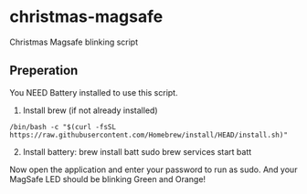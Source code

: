# christmas-magsafe
Christmas Magsafe blinking script
## Preperation
You NEED Battery installed to use this script.

1. Install brew (if not already installed)
```
/bin/bash -c "$(curl -fsSL https://raw.githubusercontent.com/Homebrew/install/HEAD/install.sh)"
```
2. Install battery:
brew install batt
sudo brew services start batt

Now open the application and enter your password to run as sudo.
And your MagSafe LED should be blinking Green and Orange!
